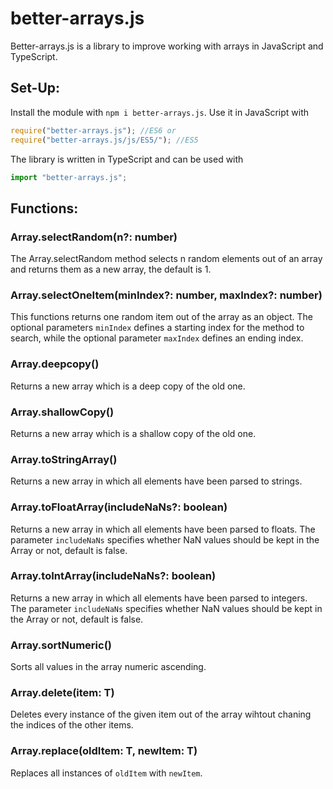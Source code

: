# better-arrays.js
Better-arrays.js is a library to improve working with arrays in JavaScript and TypeScript.

## Set-Up:
Install the module with `npm i better-arrays.js`.
Use it in JavaScript with
```js
require("better-arrays.js"); //ES6 or
require("better-arrays.js/js/ES5/"); //ES5
```
The library is written in TypeScript and can be used with
```ts
import "better-arrays.js";
```

## Functions:

### Array.selectRandom(n?: number)
The Array.selectRandom method selects n random elements out of an array and returns them as a new array, the default is 1.

### Array.selectOneItem(minIndex?: number, maxIndex?: number)
This functions returns one random item out of the array as an object. The optional parameters `minIndex` defines a starting index for the method to search, while the optional parameter `maxIndex` defines an ending index.

### Array.deepcopy()
Returns a new array which is a deep copy of the old one.

### Array.shallowCopy()
Returns a new array which is a shallow copy of the old one.

### Array.toStringArray()
Returns a new array in which all elements have been parsed to strings.

### Array.toFloatArray(includeNaNs?: boolean)
Returns a new array in which all elements have been parsed to floats. The parameter `includeNaNs` specifies whether NaN values should be kept in the Array or not, default is false.

### Array.toIntArray(includeNaNs?: boolean)
Returns a new array in which all elements have been parsed to integers. The parameter `includeNaNs` specifies whether NaN values should be kept in the Array or not, default is false.

### Array.sortNumeric()
Sorts all values in the array numeric ascending.

### Array.delete(item: T)
Deletes every instance of the given item out of the array wihtout chaning the indices of the other items.

### Array.replace(oldItem: T, newItem: T)
Replaces all instances of `oldItem` with `newItem`.